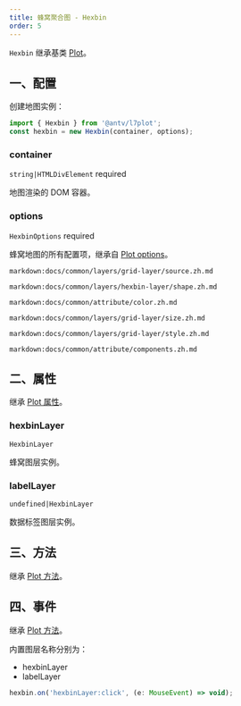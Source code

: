 ```yaml
---
title: 蜂窝聚合图 - Hexbin
order: 5
---
```


`Hexbin` 继承基类 [Plot](/zh/docs/api/plot-api)。

## 一、配置

创建地图实例：

```ts
import { Hexbin } from '@antv/l7plot';
const hexbin = new Hexbin(container, options);
```

### container

`string|HTMLDivElement` required

地图渲染的 DOM 容器。

### options

`HexbinOptions` required

蜂窝地图的所有配置项，继承自 [Plot options](/zh/docs/api/plot-api#options)。

`markdown:docs/common/layers/grid-layer/source.zh.md`

`markdown:docs/common/layers/hexbin-layer/shape.zh.md`

`markdown:docs/common/attribute/color.zh.md`

`markdown:docs/common/layers/grid-layer/size.zh.md`

`markdown:docs/common/layers/grid-layer/style.zh.md`

`markdown:docs/common/attribute/components.zh.md`

## 二、属性

继承 [Plot 属性](/zh/docs/api/plot-api#二、属性)。

### hexbinLayer

`HexbinLayer`

蜂窝图层实例。

### labelLayer

`undefined|HexbinLayer`

数据标签图层实例。

## 三、方法

继承 [Plot 方法](/zh/docs/api/plot-api#三、方法)。

## 四、事件

继承 [Plot 方法](/zh/docs/api/plot-api#四、事件)。

内置图层名称分别为：

- hexbinLayer
- labelLayer

```js
hexbin.on('hexbinLayer:click', (e: MouseEvent) => void);
```
